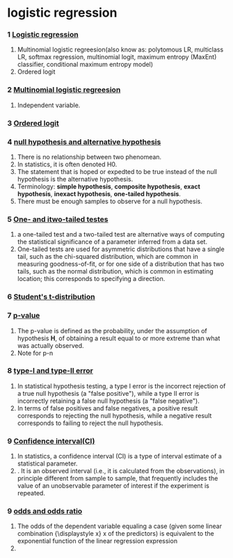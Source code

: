 # logistic regression
### 1 [Logistic regression](https://en.wikipedia.org/wiki/Logistic_regression)
1. Multinomial logistic regreesion(also know as: polytomous LR, multiclass LR, softmax regression, multinomial logit, maximum entropy (MaxEnt) classifier, conditional maximum entropy model)
2. Ordered logit

### 2 [Multinomial logistic regreesion](https://en.wikipedia.org/wiki/Multinomial_logistic_regression)
1. Independent variable.


### 3 [Ordered logit](https://en.wikipedia.org/wiki/Ordered_logit)

### 4 [null hypothesis and alternative hypothesis](https://en.wikipedia.org/wiki/Null_hypothesis)
1. There is no relationship between two phenomean.
2. In statistics, it is often denoted H0.
3. The statement that is hoped or expedted to be true instead of the null hypothesis is the alternative hypothesis.
4. Terminology: **simple hypothesis**, **composite hypothesis**, **exact hypothesis**, **inexact hypothesis**, **one-tailed hypothesis**.
5. There must be enough samples to observe for a null hypothesis.

### 5 [One- and itwo-tailed testes](https://en.wikipedia.org/wiki/One-_and_two-tailed_tests)
1. a one-tailed test and a two-tailed test are alternative ways of computing the statistical significance of a parameter inferred from a data set.
2. One-tailed tests are used for asymmetric distributions that have a single tail, such as the chi-squared distribution, which are common in measuring goodness-of-fit, or for one side of a distribution that has two tails, such as the normal distribution, which is common in estimating location; this corresponds to specifying a direction.

### 6 [Student's t-distribution](https://en.wikipedia.org/wiki/Student%27s_t-distribution)


### 7 [p-value](https://en.wikipedia.org/wiki/P-value)
1. The p-value is defined as the probability, under the assumption of hypothesis **H**, of obtaining a result equal to or more extreme than what was actually observed.
2. Note for p-n

### 8 [type-I and type-II error](https://en.wikipedia.org/wiki/Type_I_and_type_II_errors)
1. In statistical hypothesis testing, a type I error is the incorrect rejection of a true null hypothesis (a "false positive"), while a type II error is incorrectly retaining a false null hypothesis (a "false negative").
2. In terms of false positives and false negatives, a positive result corresponds to rejecting the null hypothesis, while a negative result corresponds to failing to reject the null hypothesis.

### 9 [Confidence interval(CI)](https://en.wikipedia.org/wiki/Confidence_interval)
1. In statistics, a confidence interval (CI) is a type of interval estimate of a statistical parameter.
2. . It is an observed interval (i.e., it is calculated from the observations), in principle different from sample to sample, that frequently includes the value of an unobservable parameter of interest if the experiment is repeated. 

### 9 [odds and odds ratio](https://en.wikipedia.org/wiki/Logistic_regression)
1. The odds of the dependent variable equaling a case (given some linear combination {\displaystyle x} x of the predictors) is equivalent to the exponential function of the linear regression expression
2.


